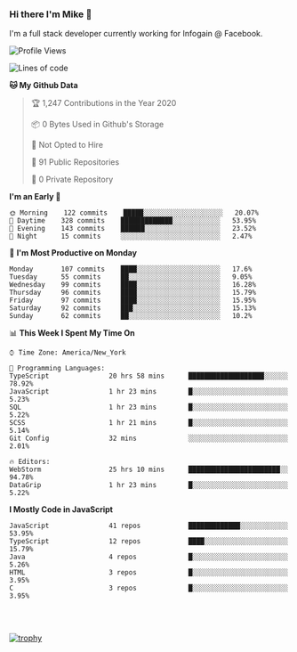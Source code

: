 ### Hi there I'm Mike 👋
I'm a full stack developer currently working for Infogain @ Facebook.

<!--START_SECTION:waka-->
![Profile Views](http://img.shields.io/badge/Profile%20Views-4-blue)

![Lines of code](https://img.shields.io/badge/From%20Hello%20World%20I%27ve%20Written-7.1%20million%20lines%20of%20code-blue)

**🐱 My Github Data** 

> 🏆 1,247 Contributions in the Year 2020
 > 
> 📦 0 Bytes Used in Github's Storage 
 > 
> 🚫 Not Opted to Hire
 > 
> 📜 91 Public Repositories
 > 
> 🔑 0 Private Repository 
 > 
**I'm an Early 🐤** 

```text
🌞 Morning    122 commits    █████░░░░░░░░░░░░░░░░░░░░   20.07% 
🌆 Daytime    328 commits    █████████████░░░░░░░░░░░░   53.95% 
🌃 Evening    143 commits    ██████░░░░░░░░░░░░░░░░░░░   23.52% 
🌙 Night      15 commits     ░░░░░░░░░░░░░░░░░░░░░░░░░   2.47%

```
📅 **I'm Most Productive on Monday** 

```text
Monday       107 commits    ████░░░░░░░░░░░░░░░░░░░░░   17.6% 
Tuesday      55 commits     ██░░░░░░░░░░░░░░░░░░░░░░░   9.05% 
Wednesday    99 commits     ████░░░░░░░░░░░░░░░░░░░░░   16.28% 
Thursday     96 commits     ████░░░░░░░░░░░░░░░░░░░░░   15.79% 
Friday       97 commits     ████░░░░░░░░░░░░░░░░░░░░░   15.95% 
Saturday     92 commits     ███░░░░░░░░░░░░░░░░░░░░░░   15.13% 
Sunday       62 commits     ██░░░░░░░░░░░░░░░░░░░░░░░   10.2%

```


📊 **This Week I Spent My Time On** 

```text
⌚︎ Time Zone: America/New_York

💬 Programming Languages: 
TypeScript               20 hrs 58 mins      ███████████████████░░░░░░   78.92% 
JavaScript               1 hr 23 mins        █░░░░░░░░░░░░░░░░░░░░░░░░   5.23% 
SQL                      1 hr 23 mins        █░░░░░░░░░░░░░░░░░░░░░░░░   5.22% 
SCSS                     1 hr 21 mins        █░░░░░░░░░░░░░░░░░░░░░░░░   5.14% 
Git Config               32 mins             ░░░░░░░░░░░░░░░░░░░░░░░░░   2.01%

🔥 Editors: 
WebStorm                 25 hrs 10 mins      ███████████████████████░░   94.78% 
DataGrip                 1 hr 23 mins        █░░░░░░░░░░░░░░░░░░░░░░░░   5.22%

```

**I Mostly Code in JavaScript** 

```text
JavaScript               41 repos            █████████████░░░░░░░░░░░░   53.95% 
TypeScript               12 repos            ████░░░░░░░░░░░░░░░░░░░░░   15.79% 
Java                     4 repos             █░░░░░░░░░░░░░░░░░░░░░░░░   5.26% 
HTML                     3 repos             █░░░░░░░░░░░░░░░░░░░░░░░░   3.95% 
C                        3 repos             █░░░░░░░░░░░░░░░░░░░░░░░░   3.95%

```



<!--END_SECTION:waka-->

##### &nbsp;
[![trophy](https://github-profile-trophy.vercel.app/?username=uptonm&theme=dracula)](https://github.com/ryo-ma/github-profile-trophy)
